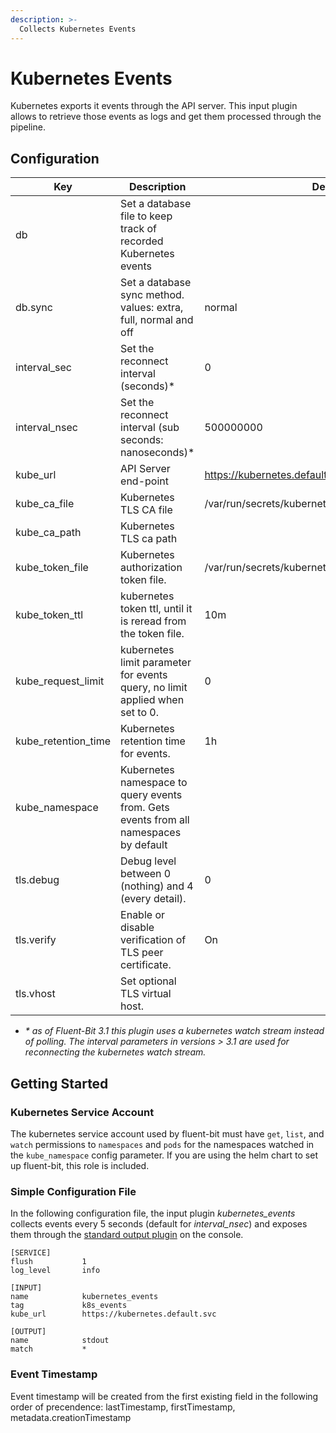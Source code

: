 ```yaml
---
description: >-
  Collects Kubernetes Events
---
```


# Kubernetes Events

Kubernetes exports it events through the API server. This input plugin allows to retrieve those events as logs and get them processed through the pipeline.

## Configuration


| Key                 | Description                                                                           | Default                                              |
|---------------------|---------------------------------------------------------------------------------------|------------------------------------------------------|
| db                  | Set a database file to keep track of recorded Kubernetes events                       |                                                      |
| db.sync             | Set a database sync method. values: extra, full, normal and off                       | normal                                               |
| interval_sec        | Set the reconnect interval (seconds)*                                                 | 0                                                    |
| interval_nsec       | Set the reconnect interval (sub seconds: nanoseconds)*                                | 500000000                                            |
| kube_url            | API Server end-point                                                                  | https://kubernetes.default.svc                       |
| kube_ca_file        | Kubernetes TLS CA file                                                                | /var/run/secrets/kubernetes.io/serviceaccount/ca.crt |
| kube_ca_path        | Kubernetes TLS ca path                                                                |                                                      |
| kube_token_file     | Kubernetes authorization token file.                                                  | /var/run/secrets/kubernetes.io/serviceaccount/token  |
| kube_token_ttl      | kubernetes token ttl, until it is reread from the token file.                         | 10m                                                  |
| kube_request_limit  | kubernetes limit parameter for events query, no limit applied when set to 0.          | 0                                                    |
| kube_retention_time | Kubernetes retention time for events.                                                 | 1h                                                   |
| kube_namespace      | Kubernetes namespace to query events from. Gets events from all namespaces by default |                                                      |
| tls.debug           | Debug level between 0 (nothing) and 4 (every detail).                                 | 0                                                    |
| tls.verify          | Enable or disable verification of TLS peer certificate.                               | On                                                   |
| tls.vhost           | Set optional TLS virtual host.                                                        |                                                      |


- _* as of Fluent-Bit 3.1 this plugin uses a kubernetes watch stream instead of polling. The interval parameters in versions > 3.1 are used for reconnecting the kubernetes watch stream._


## Getting Started

### Kubernetes Service Account
The kubernetes service account used by fluent-bit must have `get`, `list`, and `watch` permissions to `namespaces` and `pods` for the namespaces watched in the `kube_namespace` config parameter. If you are using the helm chart to set up fluent-bit, this role is included.

### Simple Configuration File

In the following configuration file, the input plugin *kubernetes_events* collects events every 5 seconds (default for *interval_nsec*) and exposes them through the [standard output plugin](../outputs/standard-output.md) on the console.

```text
[SERVICE]
flush           1
log_level       info

[INPUT]
name            kubernetes_events
tag             k8s_events
kube_url        https://kubernetes.default.svc

[OUTPUT]
name            stdout
match           *
```

### Event Timestamp
Event timestamp will be created from the first existing field in the following order of precendence: lastTimestamp, firstTimestamp, metadata.creationTimestamp
